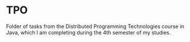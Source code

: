 # TPO
Folder of tasks from the Distributed Programming Technologies course in Java, which I am completing during the 4th semester of my studies. 

